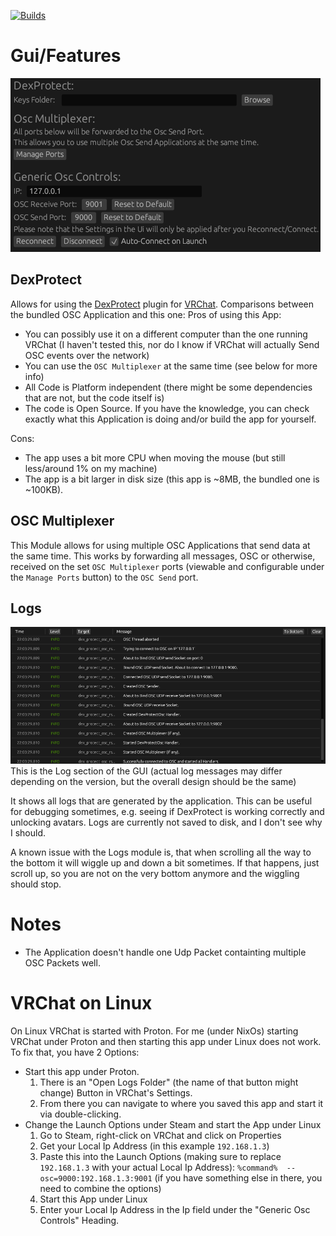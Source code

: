 [![Builds](https://github.com/C0D3-M4513R/DexProtectOscRS/actions/workflows/rust.yml/badge.svg?branch=main&event=push)](https://github.com/C0D3-M4513R/DexProtectOscRS/releases/latest)

# Gui/Features
![Image showing the Graphical User Interface](images/img.png)

## DexProtect

Allows for using the [DexProtect](https://gum.co/DexProtect) plugin for [VRChat](https://vrchat.com).
Comparisons between the bundled OSC Application and this one:
Pros of using this App:
- You can possibly use it on a different computer than the one running VRChat (I haven't tested this, nor do I know if VRChat will actually Send OSC events over the network)
- You can use the `OSC Multiplexer` at the same time (see below for more info)
- All Code is Platform independent (there might be some dependencies that are not, but the code itself is)
- The code is Open Source. If you have the knowledge, you can check exactly what this Application is doing and/or build the app for yourself.

Cons:
- The app uses a bit more CPU when moving the mouse (but still less/around 1% on my machine)
- The app is a bit larger in disk size (this app is ~8MB, the bundled one is ~100KB).


## OSC Multiplexer

This Module allows for using multiple OSC Applications that send data at the same time.
This works by forwarding all messages, OSC or otherwise, received on the set `OSC Multiplexer` ports (viewable and configurable under the `Manage Ports` button) to the `OSC Send` port.

## Logs
![Image showing the Logs section of the GUI](images/img_1.png)
This is the Log section of the GUI (actual log messages may differ depending on the version, but the overall design should be the same)

It shows all logs that are generated by the application.
This can be useful for debugging sometimes, e.g. seeing if DexProtect is working correctly and unlocking avatars.
Logs are currently not saved to disk, and I don't see why I should.

A known issue with the Logs module is, that when scrolling all the way to the bottom it will wiggle up and down a bit sometimes.
If that happens, just scroll up, so you are not on the very bottom anymore and the wiggling should stop.

# Notes
- The Application doesn't handle one Udp Packet containting multiple OSC Packets well.

# VRChat on Linux
On Linux VRChat is started with Proton. For me (under NixOs) starting VRChat under Proton and then starting this app under Linux does not work.
To fix that, you have 2 Options:
- Start this app under Proton.
  1. There is an "Open Logs Folder" (the name of that button might change) Button in VRChat's Settings.
  2. From there you can navigate to where you saved this app and start it via double-clicking.
- Change the Launch Options under Steam and start the App under Linux
  1. Go to Steam, right-click on VRChat and click on Properties
  2. Get your Local Ip Address (in this example `192.168.1.3`)
  3. Paste this into the Launch Options (making sure to replace `192.168.1.3` with your actual Local Ip Address): `%command%  --osc=9000:192.168.1.3:9001` (if you have something else in there, you need to combine the options)
  4. Start this App under Linux
  5. Enter your Local Ip Address in the Ip field under the "Generic Osc Controls" Heading.
